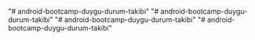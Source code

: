"# android-bootcamp-duygu-durum-takibi" 
"# android-bootcamp-duygu-durum-takibi" 
"# android-bootcamp-duygu-durum-takibi" 
"# android-bootcamp-duygu-durum-takibi"  
